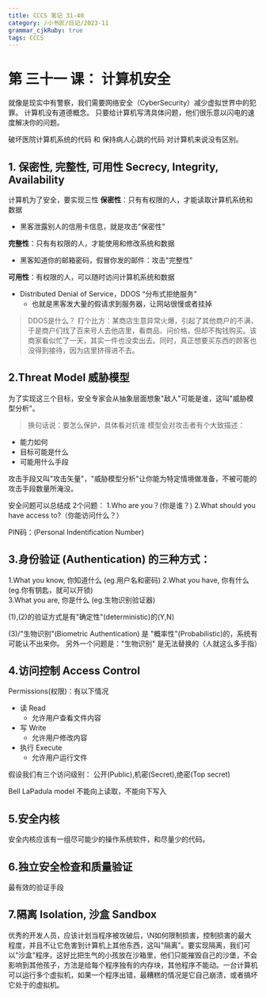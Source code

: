 ```yaml
---
title: CCCS 笔记 31-40
category: /小书匠/日记/2023-11
grammar_cjkRuby: true
tags: CCCS
---
```



# 第 三十一 课： 计算机安全
就像是现实中有警察，我们需要网络安全（CyberSecurity）减少虚拟世界中的犯罪。
计算机没有道德概念。
只要给计算机写清具体问题，他们很乐意以闪电的速度解决你的问题。

破坏医院计算机系统的代码 和 保持病人心跳的代码
对计算机来说没有区别。

## 1. 保密性, 完整性, 可用性 Secrecy, Integrity, Availability

计算机为了安全，要实现三性
**保密性**：只有有权限的人，才能读取计算机系统和数据
- 黑客泄露别人的信用卡信息，就是攻击"保密性"
 
**完整性**：只有有权限的人，才能使用和修改系统和数据
 - 黑客知道你的邮箱密码，假冒你发的邮件：攻击"完整性"


**可用性**：有权限的人，可以随时访问计算机系统和数据
 - Distributed Denial of Service，DDOS “分布式拒绝服务”
	 - 也就是黑客发大量的假请求到服务器，让网站很慢或者挂掉

> DDOS是什么？
> 打个比方：某商店生意异常火爆，引起了其他商户的不满，于是商户们找了百来号人去他店里，看商品、问价格，但却不掏钱购买。该商家看似忙了一天，其实一件也没卖出去。同时，真正想要买东西的顾客也没得到接待，因为店里挤得进不去。

## 2.Threat Model 威胁模型

为了实现这三个目标，安全专家会从抽象层面想象"敌人"可能是谁，这叫"威胁模型分析"。
>换句话说：要怎么保护，具体看对抗谁
模型会对攻击者有个大致描述：
- 能力如何
- 目标可能是什么
- 可能用什么手段

攻击手段又叫"攻击矢量"，"威胁模型分析"让你能为特定情境做准备，不被可能的攻击手段数量所淹没。


安全问题可以总结成 2个问题：
1.Who are you？(你是谁？)
2.What should you have access to?（你能访问什么？）

PIN码：(Personal Indentification Number)
## 3.身份验证 (Authentication) 的三种方式：
1.What you know, 你知道什么 (eg.用户名和密码)
2.What you have, 你有什么(eg.你有钥匙，就可以开锁)  
3.What you are, 你是什么 (eg.生物识别验证器)

(1),(2)的验证方式是有"确定性"(deterministic)的(Y,N)

(3)/"生物识别"(Biometric Authentication) 是 "概率性"(Probabilistic)的，系统有可能认不出来你。
另外一个问题是："生物识别" 是无法替换的（人就这么多手指）
## 4.访问控制 Access Control

Permissions(权限)：有以下情况
- 读 Read
	- 允许用户查看文件内容
- 写 Write
	- 允许用户修改内容
- 执行 Execute
	- 允许用户运行文件

假设我们有三个访问级别： 公开(Public),机密(Secret),绝密(Top secret)




Bell LaPadula model 不能向上读取，不能向下写入

## 5.安全内核
安全内核应该有一组尽可能少的操作系统软件，和尽量少的代码。

## 6.独立安全检查和质量验证
最有效的验证手段

## 7.隔离 Isolation, 沙盒 Sandbox

优秀的开发人员，应该计划当程序被攻破后，\N如何限制损害，控制损害的最大程度，并且不让它危害到计算机上其他东西，这叫"隔离"。要实现隔离，我们可以"沙盒"程序，这好比把生气的小孩放在沙箱里，他们只能摧毁自己的沙堡，不会影响到其他孩子，方法是给每个程序独有的内存块，其他程序不能动。一台计算机可以运行多个虚拟机，如果一个程序出错，最糟糕的情况是它自己崩溃，或者搞坏它处于的虚拟机。